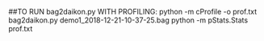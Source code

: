 ##TO RUN bag2daikon.py WITH PROFILING:
python -m cProfile -o prof.txt bag2daikon.py demo1_2018-12-21-10-37-25.bag
python -m pStats.Stats prof.txt
